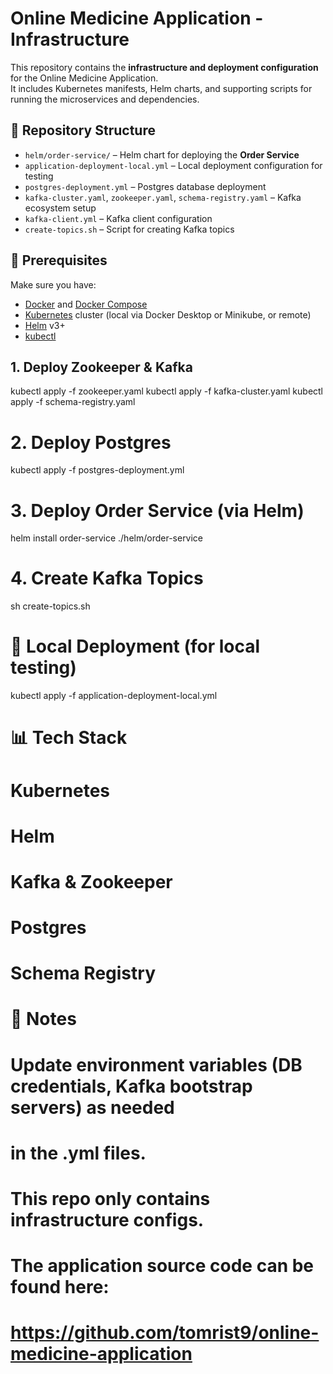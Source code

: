 # Online Medicine Application - Infrastructure

This repository contains the **infrastructure and deployment configuration** for the Online Medicine Application.  
It includes Kubernetes manifests, Helm charts, and supporting scripts for running the microservices and dependencies.

## 📂 Repository Structure
- `helm/order-service/` – Helm chart for deploying the **Order Service**
- `application-deployment-local.yml` – Local deployment configuration for testing
- `postgres-deployment.yml` – Postgres database deployment
- `kafka-cluster.yaml`, `zookeeper.yaml`, `schema-registry.yaml` – Kafka ecosystem setup
- `kafka-client.yml` – Kafka client configuration
- `create-topics.sh` – Script for creating Kafka topics

## 🚀 Prerequisites
Make sure you have:
- [Docker](https://www.docker.com/) and [Docker Compose](https://docs.docker.com/compose/)  
- [Kubernetes](https://kubernetes.io/) cluster (local via Docker Desktop or Minikube, or remote)
- [Helm](https://helm.sh/) v3+
- [kubectl](https://kubernetes.io/docs/reference/kubectl/)

## 1. Deploy Zookeeper & Kafka
kubectl apply -f zookeeper.yaml
kubectl apply -f kafka-cluster.yaml
kubectl apply -f schema-registry.yaml

# 2. Deploy Postgres
kubectl apply -f postgres-deployment.yml

# 3. Deploy Order Service (via Helm)
helm install order-service ./helm/order-service

# 4. Create Kafka Topics
sh create-topics.sh

# 🧪 Local Deployment (for local testing)
kubectl apply -f application-deployment-local.yml


# 📊 Tech Stack
# Kubernetes
# Helm
# Kafka & Zookeeper
# Postgres
# Schema Registry

# 📝 Notes
# Update environment variables (DB credentials, Kafka bootstrap servers) as needed 
# in the .yml files.
# This repo only contains infrastructure configs.
# The application source code can be found here:
# https://github.com/tomrist9/online-medicine-application

